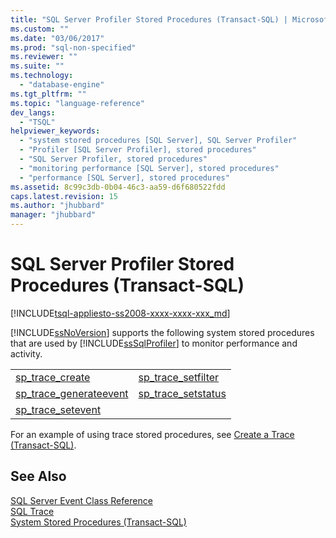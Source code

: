 ```yaml
---
title: "SQL Server Profiler Stored Procedures (Transact-SQL) | Microsoft Docs"
ms.custom: ""
ms.date: "03/06/2017"
ms.prod: "sql-non-specified"
ms.reviewer: ""
ms.suite: ""
ms.technology: 
  - "database-engine"
ms.tgt_pltfrm: ""
ms.topic: "language-reference"
dev_langs: 
  - "TSQL"
helpviewer_keywords: 
  - "system stored procedures [SQL Server], SQL Server Profiler"
  - "Profiler [SQL Server Profiler], stored procedures"
  - "SQL Server Profiler, stored procedures"
  - "monitoring performance [SQL Server], stored procedures"
  - "performance [SQL Server], stored procedures"
ms.assetid: 8c99c3db-0b04-46c3-aa59-d6f680522fdd
caps.latest.revision: 15
ms.author: "jhubbard"
manager: "jhubbard"
---
```

# SQL Server Profiler Stored Procedures (Transact-SQL)
[!INCLUDE[tsql-appliesto-ss2008-xxxx-xxxx-xxx_md](../../../database-engine/configure/windows/includes/tsql-appliesto-ss2008-xxxx-xxxx-xxx-md.md)]

  [!INCLUDE[ssNoVersion](../../../advanced-analytics/r-services/includes/ssnoversion-md.md)] supports the following system stored procedures that are used by [!INCLUDE[ssSqlProfiler](../../../analysis-services/data-mining/includes/sssqlprofiler-md.md)] to monitor performance and activity.  
  
|||  
|-|-|  
|[sp_trace_create](../../../relational-databases/reference/system-stored-procedures/sp-trace-create-transact-sql.md)|[sp_trace_setfilter](../../../relational-databases/reference/system-stored-procedures/sp-trace-setfilter-transact-sql.md)|  
|[sp_trace_generateevent](../../../relational-databases/reference/system-stored-procedures/sp-trace-generateevent-transact-sql.md)|[sp_trace_setstatus](../../../relational-databases/reference/system-stored-procedures/sp-trace-setstatus-transact-sql.md)|  
|[sp_trace_setevent](../../../relational-databases/reference/system-stored-procedures/sp-trace-setevent-transact-sql.md)||  
  
 For an example of using trace stored procedures, see [Create a Trace &#40;Transact-SQL&#41;](../../../relational-databases/sql-trace/create-a-trace-transact-sql.md).  
  
## See Also  
 [SQL Server Event Class Reference](../../../relational-databases/event-classes/sql-server-event-class-reference.md)   
 [SQL Trace](../../../relational-databases/sql-trace/sql-trace.md)   
 [System Stored Procedures &#40;Transact-SQL&#41;](../../../relational-databases/reference/system-stored-procedures/system-stored-procedures-transact-sql.md)  
  
  